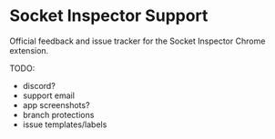 # Socket Inspector Support
Official feedback and issue tracker for the Socket Inspector Chrome extension.

TODO:
- discord?
- support email
- app screenshots?
- branch protections
- issue templates/labels
